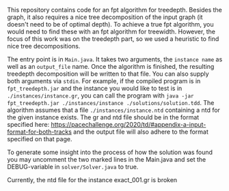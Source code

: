This repository contains code for an fpt algorithm for treedepth. Besides the graph, it also requires a nice tree decomposition of the input graph (it doesn't need to be of optimal depth). To achieve a true fpt algorithm, you would need to find these with an fpt algorithm for treewidth. However, the focus of this work was on the treedepth part, so we used a heuristic to find nice tree decompositions.

The entry point is in ```Main.java```. It takes two arguments, the ```instance name``` as well as an ```output_file``` name. Once the algorithm is finished, the resulting treedepth decomposition will be written to that file. You can also supply both arguments via ```stdin```. For example, if the compiled program is in ```fpt_treedepth.jar``` and the instance you would like to test is in ```./instances/instance.gr```, you can call the program with ```java -jar fpt_treedepth.jar ./instances/instance ./solutions/solution.tdd```. The algorithm assumes that a file ```./instances/instance.ntd``` containing a ntd for the given instance exists. The gr and ntd file should be in the format specified here: https://pacechallenge.org/2020/td/#appendix-a-input-format-for-both-tracks and the output file will also adhere to the format specified on that page.

To generate some insight into the process of how the solution was found you may uncomment the two marked lines in the Main.java and set the DEBUG-variable in ```solver/Solver.java``` to true.

Currently, the ntd file for the instance exact_001.gr is broken
